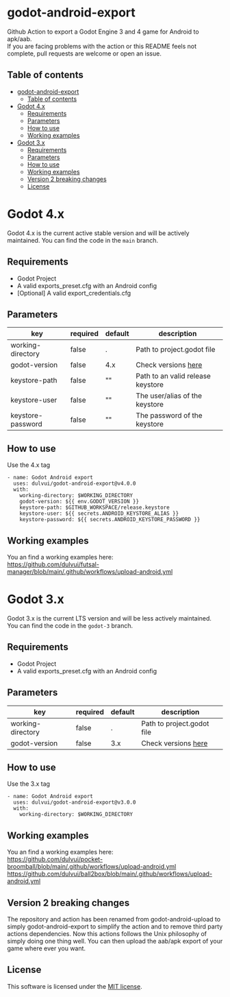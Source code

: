 # godot-android-export
Github Action to export a Godot Engine 3 and 4 game for Android to apk/aab.  
If you are facing problems with the action or this README feels not complete, pull requests are welcome or open an issue.

## Table of contents
- [godot-android-export](#godot-android-export)
  - [Table of contents](#table-of-contents)
- [Godot 4.x](#godot-4x)
  - [Requirements](#requirements)
  - [Parameters](#parameters)
  - [How to use](#how-to-use)
  - [Working examples](#working-examples)
- [Godot 3.x](#godot-3x)
  - [Requirements](#requirements-1)
  - [Parameters](#parameters-1)
  - [How to use](#how-to-use-1)
  - [Working examples](#working-examples-1)
  - [Version 2 breaking changes](#version-2-breaking-changes)
  - [License](#license)

# Godot 4.x
Godot 4.x is the current active stable version and will be actively maintained.
You can find the code in the `main` branch.

## Requirements
 - Godot Project
 - A valid exports_preset.cfg with an Android config
 - [Optional] A valid export_credentials.cfg

## Parameters
| key | required | default | description |
| ----|----------|---------|-------------|
| working-directory | false | . | Path to project.godot file |
| godot-version | false | 4.x | Check versions [here](https://downloads.tuxfamily.org/godotengine/) |
| keystore-path | false | "" | Path to an valid release keystore |
| keystore-user | false | "" | The user/alias of the keystore |
| keystore-password | false | "" | The password of the keystore |

## How to use
Use the 4.x tag
```
- name: Godot Android export
  uses: dulvui/godot-android-export@v4.0.0
  with:
    working-directory: $WORKING_DIRECTORY
    godot-version: ${{ env.GODOT_VERSION }}
    keystore-path: $GITHUB_WORKSPACE/release.keystore
    keystore-user: ${{ secrets.ANDROID_KEYSTORE_ALIAS }}
    keystore-password: ${{ secrets.ANDROID_KEYSTORE_PASSWORD }}
```

## Working examples
You an find a working examples here:  
https://github.com/dulvui/futsal-manager/blob/main/.github/workflows/upload-android.yml

# Godot 3.x
Godot 3.x is the current LTS version and will be less actively maintained.
You can find the code in the `godot-3` branch.

## Requirements
 - Godot Project
 - A valid exports_preset.cfg with an Android config

## Parameters
| key | required | default | description |
| ----|----------|---------|-------------|
| working-directory | false | . | Path to project.godot file |
| godot-version | false | 3.x | Check versions [here](https://downloads.tuxfamily.org/godotengine/) |

## How to use
Use the 3.x tag
```
- name: Godot Android export
  uses: dulvui/godot-android-export@v3.0.0
  with:
    working-directory: $WORKING_DIRECTORY
```

## Working examples
You an find a working examples here:  
https://github.com/dulvui/pocket-broomball/blob/main/.github/workflows/upload-android.yml
https://github.com/dulvui/ball2box/blob/main/.github/workflows/upload-android.yml

## Version 2 breaking changes
The repository and action has been renamed from godot-android-upload to simply godot-android-export to simplify the action and to remove third party actions dependencies.
Now this actions follows the Unix philosophy of simply doing one thing well.
You can then upload the aab/apk export  of your game where ever you want.

## License
This software is licensed under the [MIT license](LICENSE).
